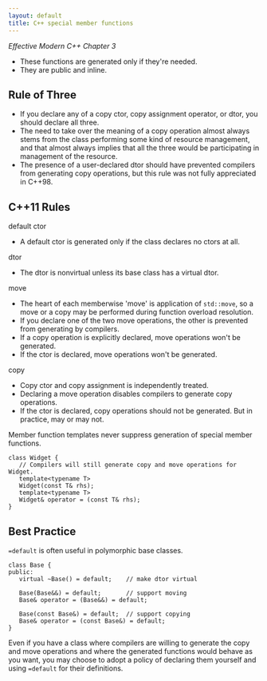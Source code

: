 ```yaml
---
layout: default
title: C++ special member functions
---
```


*Effective Modern C++ Chapter 3*

* These functions are generated only if they're needed.
* They are public and inline.

## Rule of Three

* If you declare any of a copy ctor, copy assignment operator, or dtor, you should declare all three.
* The need to take over the meaning of a copy operation almost always stems from the class performing some kind of resource management, and that almost always implies that all the three would be participating in management of the resource.
* The presence of a user-declared dtor should have prevented compilers from generating copy operations, but this rule was not fully appreciated in C++98.

## C++11 Rules

default ctor
* A default ctor is generated only if the class declares no ctors at all.

dtor
* The dtor is nonvirtual unless its base class has a virtual dtor.

move
* The heart of each memberwise 'move' is application of `std::move`, so a move or a copy may be performed during function overload resolution.
* If you declare one of the two move operations, the other is prevented from generating by compilers.
* If a copy operation is explicitly declared, move operations won't be generated.
* If the ctor is declared, move operations won't be generated.

copy
* Copy ctor and copy assignment is independently treated.
* Declaring a move operation disables compilers to generate copy operations.
* If the ctor is declared, copy operations should not be generated. But in practice, may or may not.

Member function templates never suppress generation of special member functions.

```
class Widget {
   // Compilers will still generate copy and move operations for Widget.
   template<typename T>
   Widget(const T& rhs);
   template<typename T>
   Widget& operator = (const T& rhs);
}
```

## Best Practice

`=default` is often useful in polymorphic base classes.

```
class Base {
public:
   virtual ~Base() = default;    // make dtor virtual

   Base(Base&&) = default;       // support moving
   Base& operator = (Base&&) = default;

   Base(const Base&) = default;  // support copying
   Base& operator = (const Base&) = default;
}
```

Even if you have a class where compilers are willing to generate the copy and move operations and where the generated functions would behave as you want, you may choose to adopt a policy of declaring them yourself and using `=default` for their definitions.

